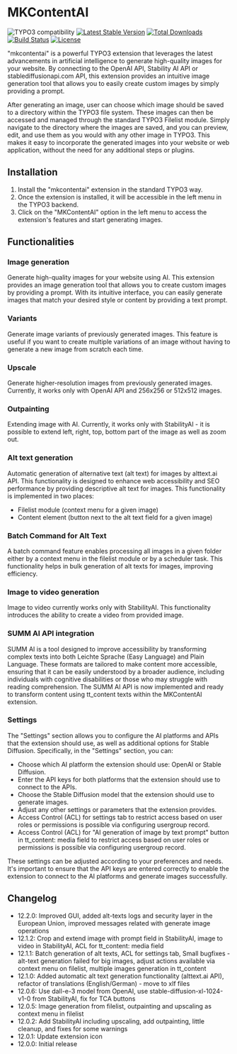 # MKContentAI

![TYPO3 compatibility](https://img.shields.io/badge/TYPO3-11.5%20%7C%2012.4-orange?maxAge=3600&style=flat-square&logo=typo3)
[![Latest Stable Version](https://img.shields.io/packagist/v/dmk/mkcontentai.svg?maxAge=3600&style=flat-square&logo=composer)](https://packagist.org/packages/dmk/mkcontentai)
[![Total Downloads](https://img.shields.io/packagist/dt/dmk/mkcontentai.svg?maxAge=3600&style=flat-square)](https://packagist.org/packages/dmk/mkcontentai)
[![Build Status](https://img.shields.io/github/actions/workflow/status/DMKEBUSINESSGMBH/typo3-mkcontentai/php.yml?branch=12.4&maxAge=3600&style=flat-square&logo=github-actions)](https://github.com/DMKEBUSINESSGMBH/typo3-mkcontentai/actions?query=workflow%3A%22PHP+Checks%22)
[![License](https://img.shields.io/packagist/l/dmk/mkcontentai.svg?maxAge=3600&style=flat-square&logo=gnu)](https://packagist.org/packages/dmk/mkcontentai)

"mkcontentai" is a powerful TYPO3 extension that leverages the latest advancements in artificial intelligence to generate high-quality images for your website. By connecting to the OpenAI API, Stability AI API or stablediffusionapi.com API, this extension provides an intuitive image generation tool that allows you to easily create custom images by simply providing a prompt.

After generating an image, user can choose which image should be saved to a directory within the TYPO3 file system. These images can then be accessed and managed through the standard TYPO3 Filelist module. Simply navigate to the directory where the images are saved, and you can preview, edit, and use them as you would with any other image in TYPO3. This makes it easy to incorporate the generated images into your website or web application, without the need for any additional steps or plugins.

## Installation

1. Install the "mkcontentai" extension in the standard TYPO3 way.
2. Once the extension is installed, it will be accessible in the left menu in the TYPO3 backend.
3. Click on the "MKContentAI" option in the left menu to access the extension's features and start generating images.

## Functionalities

### Image generation
Generate high-quality images for your website using AI. This extension provides an image generation tool that allows you to create custom images by providing a prompt. With its intuitive interface, you can easily generate images that match your desired style or content by providing a text prompt.

### Variants
Generate image variants of previously generated images. This feature is useful if you want to create multiple variations of an image without having to generate a new image from scratch each time.

### Upscale
Generate higher-resolution images from previously generated images. Currently, it works only with OpenAI API and 256x256 or 512x512 images.

### Outpainting
Extending image with AI. Currently, it works only with StabilityAI - it is possible to extend left, right, top, bottom part of the image as well as zoom out.

### Alt text generation
Automatic generation of alternative text (alt text) for images by alttext.ai API. This functionality is designed to enhance web accessibility and SEO performance by providing descriptive alt text for images. This functionality is implemented in two places:

- Filelist module (context menu for a given image)
- Content element (button next to the alt text field for a given image)

### Batch Command for Alt Text
A batch command feature enables processing all images in a given folder either by a context menu in the filelist module or by a scheduler task. This functionality helps in bulk generation of alt texts for images, improving efficiency.

### Image to video generation
Image to video currently works only with StabilityAI. This functionality introduces the ability to create a video from provided image.

### SUMM AI API integration
SUMM AI is a tool designed to improve accessibility by transforming complex texts into both Leichte Sprache (Easy Language) and Plain Language. These formats are tailored to make content more accessible, ensuring that it can be easily understood by a broader audience, including individuals with cognitive disabilities or those who may struggle with reading comprehension.
The SUMM AI API is now implemented and ready to transform content using tt_content texts within the MKContentAI extension.

### Settings
The "Settings" section allows you to configure the AI platforms and APIs that the extension should use, as well as additional options for Stable Diffusion. Specifically, in the "Settings" section, you can:

- Choose which AI platform the extension should use: OpenAI or Stable Diffusion.
- Enter the API keys for both platforms that the extension should use to connect to the APIs.
- Choose the Stable Diffusion model that the extension should use to generate images.
- Adjust any other settings or parameters that the extension provides.
- Access Control (ACL) for settings tab to restrict access based on user roles or permissions is possible via configuring usergroup record.
- Access Control (ACL) for "AI generation of image by text prompt" button in tt_content: media field to restrict access based on user roles or permissions is possible via configuring usergroup record.

These settings can be adjusted according to your preferences and needs. It's important to ensure that the API keys are entered correctly to enable the extension to connect to the AI platforms and generate images successfully.

## Changelog

- 12.2.0: Improved GUI, added alt-texts logs and security layer in the European Union, improved messages related with generate image operations
- 12.1.2: Crop and extend image with prompt field in StabilityAI, image to video in StabilityAI, ACL for tt_content: media field
- 12.1.1: Batch generation of alt texts, ACL for settings tab, Small bugfixes - alt-text generation failed for big images, adjust actions available via context menu on filelist, multiple images generation in tt_content
- 12.1.0: Added automatic alt text generation functionality (alttext.ai API), refactor of translations (English/German) - move to xlf files
- 12.0.6: Use dall-e-3 model from OpenAI, use stable-diffusion-xl-1024-v1-0 from StabilityAI, fix for TCA buttons
- 12.0.5: Image generation from filelist, outpainting and upscaling as context menu in filelist
- 12.0.2: Add StabilityAI including upscaling, add outpainting, little cleanup, and fixes for some warnings
- 12.0.1: Update extension icon
- 12.0.0: Initial release
